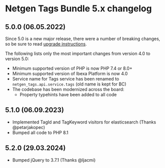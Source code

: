 Netgen Tags Bundle 5.x changelog
================================

5.0.0 (06.05.2022)
------------------

Since 5.0 is a new major release, there were a number of breaking changes, so be sure to read [upgrade instructions](UPGRADE.md#upgrade-from-40-to-50).

The following lists only the most important changes from version 4.0 to version 5.0:

* Minimum supported version of PHP is now PHP 7.4 or 8.0+
* Minimum supported version of Ibexa Platform is now 4.0
* Service name for Tags service has been renamed to `netgen_tags.api.service.tags` (old name is kept for BC)
* The codebase has been modernized across the board:
    - Property typehints have been added to all code

5.1.0 (06.09.2023)
------------------

* Implemented TagId and TagKeyword visitors for elasticsearch (Thanks @petarjakopec)
* Bumped all code to PHP 8.1

5.2.0 (29.03.2024)
------------------

* Bumped jQuery to 3.7.1 (Thanks @ljacmi)
